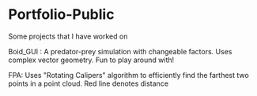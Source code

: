 # Portfolio-Public
Some projects that I have worked on

Boid_GUI : A predator-prey simulation with changeable factors. Uses complex vector geometry. Fun to play around with!

FPA: Uses "Rotating Calipers" algorithm to efficiently find the farthest two points in a point cloud. Red line denotes distance
